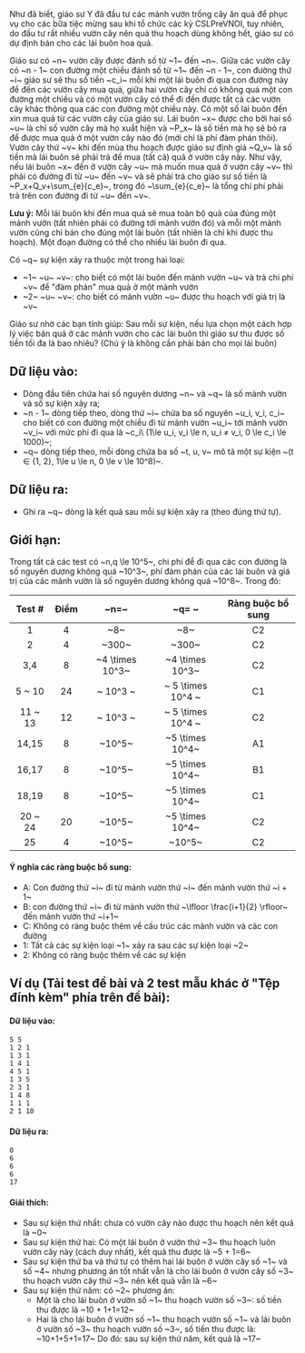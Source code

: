 Như đã biết, giáo sư Y đã đầu tư các mảnh vườn trồng cây ăn quả để phục vụ cho các bữa tiệc mừng sau khi tổ chức các kỳ CSLPreVNOI, tuy nhiên, do đầu tư rất nhiều vườn cây nên quả thu hoạch dùng không hết, giáo sư có dự định bán cho các lái buôn hoa quả.

Giáo sư có ~n~ vườn cây được đánh số từ ~1~ đến ~n~. Giữa các vườn cây có ~n - 1~ con đường một chiều đánh số từ ~1~ đến ~n - 1~, con đường thứ ~i~ giáo sư sẽ thu số tiền ~c_i~ mỗi khi một lái buôn đi qua con đường này để đến các vườn cây mua quả, giữa hai vườn cây chỉ có không quá một con đường một chiều và có một vườn cây có thể đi đến được tất cả các vườn cây khác thông qua các con đường một chiều này. Có một số lái buôn đến xin mua quả từ các vườn cây của giáo sư. Lái buôn ~x~ được cho bởi hai số ~u~ là chỉ số vườn cây mà họ xuất hiện và ~P_x~ là số tiền mà họ sẽ bỏ ra để được mua quả ở một vườn cây nào đó (mới chỉ là phí đàm phán thôi). Vườn cây thứ ~v~ khi đến mùa thu hoạch được giáo sư định giá ~Q_v~ là số tiền mà lái buôn sẽ phải trả để mua (tất cả) quả ở vườn cây này. Như vậy, nếu lái buôn ~x~ đến ở vườn cây ~u~ mà muốn mua quả ở vườn cây ~v~ thì phải có đường đi từ ~u~ đến ~v~ và sẽ phải trả cho giáo sư số tiền là ~P_x+Q_v+\sum_{e}{c_e}~, trong đó ~\sum_{e}{c_e}~ là tổng chi phí phải trả trên con đường đi từ ~u~ đến ~v~.

**Lưu ý:** Mỗi lái buôn khi đến mua quả sẽ mua toàn bộ quả của đúng một mảnh vườn (tất nhiên phải có đường tới mảnh vườn đó) và mỗi một mảnh vườn cũng chỉ bán cho đúng một lái buôn (tất nhiên là chỉ khi được thu hoạch). Một đoạn đường có thể cho nhiều lái buôn đi qua.

Có ~q~ sự kiện xảy ra thuộc một trong hai loại:
+ ~1~ ~u~ ~v~: cho biết có một lái buôn đến mảnh vườn ~u~ và trả chi phí ~v~ để "đàm phán" mua quả ở một mảnh vườn
+ ~2~ ~u~ ~v~: cho biết có mảnh vườn ~u~ được thu hoạch với giá trị là ~v~

Giáo sư nhờ các bạn tính giúp: Sau mỗi sự kiện, nếu lựa chọn một cách hợp lý việc bán quả ở các mảnh vườn cho các lái buôn thì giáo sư thu được số tiền tối đa là bao nhiêu?
(Chú ý là không cần phải bán cho mọi lái buôn)

## Dữ liệu vào:
- Dòng đầu tiên chứa hai số nguyên dương ~n~ và ~q~ là số mảnh vườn và số sự kiện xảy ra;
- ~n - 1~ dòng tiếp theo, dòng thứ ~i~ chứa ba số nguyên ~u_i, v_i, c_i~ cho biết có con đường một chiều đi từ mảnh vườn ~u_i~ tới mảnh vườn ~v_i~ với mức phí đi qua là ~c_i\ (1\le u_i, v_i \le n, u_i ≠ v_i, 0 \le c_i \le 1000)~;
- ~q~ dòng tiếp theo, mỗi dòng chứa ba số ~t, u, v~ mô tả một sự kiện ~(t ∈ \{1, 2\}, 1\le u \le n, 0 \le v \le 10^8)~.

## Dữ liệu ra:
- Ghi ra ~q~ dòng là kết quả sau mỗi sự kiện xảy ra (theo đúng thứ tự).

## Giới hạn:
Trong tất cả các test có ~n,q \le 10^5~, chi phí để đi qua các con đường là số nguyên dương không quá ~10^3~, phí đàm phán của các lái buôn và giá trị của các mảnh vườn là số nguyên dương không quá ~10^8~. Trong đó:

| Test #  | Điểm  |   ~n=~   |  ~q= ~   | Ràng buộc bổ sung |
| :-----: | :---: | :------: | :------: | :------: |
|    1    |   4   |   ~8~    |   ~8~    |    C2    |
|    2    |   4   |  ~300~   |  ~300~   |    C2     |
|    3,4    |   8   |  ~4 \times 10^3~   |  ~4 \times 10^3~   |    C2    |
| 5 ~ 10 |   24   | ~ 10^3 ~ | ~ 5 \times 10^4 ~ |    C1    |
| 11 ~ 13 |   12   | ~ 10^3 ~ | ~ 5 \times 10^4 ~ |    C2    |
| 14,15 |   8   |  ~10^5~  |  ~5 \times 10^4~  |    A1     |
| 16,17 |   8   |  ~10^5~  |  ~5 \times 10^4~  |    B1    |
| 18,19 |   8   |  ~10^5~  |  ~5 \times 10^4~  |    C1     |
| 20 ~ 24 |   20   |  ~10^5~  |  ~5 \times 10^4~  |    C2    |
| 25 |   4   |  ~10^5~  |  ~10^5~  |    C2    |

#### Ý nghĩa các ràng buộc bổ sung:

+ A: Con đường thứ ~i~ đi từ mảnh vườn thứ ~i~ đến mảnh vườn thứ ~i + 1~
+ B: con đường thứ ~i~ đi từ mảnh vườn thứ ~\lfloor \frac{i+1}{2} \rfloor~ đến mảnh vườn thứ ~i+1~
+ C: Không có ràng buộc thêm về cấu trúc các mảnh vườn và các con đường
+ 1: Tất cả các sự kiện loại ~1~ xảy ra sau các sự kiện loại ~2~
+ 2: Không có ràng buộc thêm về các sự kiện

## Ví dụ (Tải test đề bài và 2 test mẫu khác ở "Tệp đính kèm" phía trên đề bài):
#### Dữ liệu vào:
```
5 5
1 2 1
1 3 1
1 4 1
4 5 1
1 3 5
2 3 1
1 4 8
1 1 1
2 1 10
```

#### Dữ liệu ra:
```
0
6
6
6
17
```

#### Giải thích:
- Sau sự kiện thứ nhất: chưa có vườn cây nào được thu hoạch nên kết quả là ~0~
- Sau sự kiện thứ hai: Có một lái buôn ở vườn thứ ~3~ thu hoạch luôn vườn cây này (cách duy nhất), kết quả thu được là ~5 + 1=6~
- Sau sự kiện thứ ba và thứ tư có thêm hai lái buôn ở vườn cây số ~1~ và số ~4~ nhưng phương án tốt nhất vẫn là cho lái buôn ở vườn cây số ~3~ thu hoạch vườn cây thứ ~3~ nên kết quả vẫn là ~6~
- Sau sự kiện thứ năm: có ~2~ phương án:
    - Một là cho lái buôn ở vườn số ~1~ thu hoạch vườn số ~3~: số tiền thu được là ~10 + 1+1=12~
    - Hai là cho lái buôn ở vườn số ~1~ thu hoạch vườn số ~1~ và lái buôn ở vườn số ~3~ thu hoạch vườn số ~3~, số tiền thu được là: ~10+1+5+1=17~
Do đó: sau sự kiện thứ năm, kết quả là ~17~
